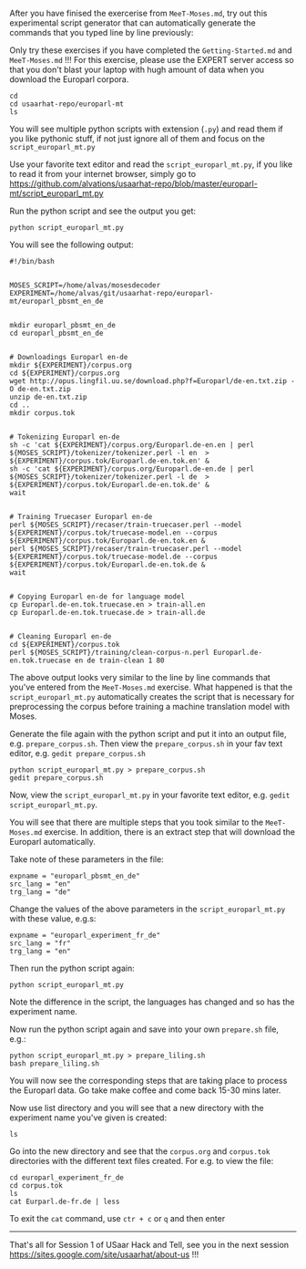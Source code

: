 After you have finised the exercerise from `MeeT-Moses.md`, try out this experimental script generator that can automatically generate the commands that you typed line by line previously:

Only try these exercises if you have completed the `Getting-Started.md` and `MeeT-Moses.md` !!!
For this exercise, please use the EXPERT server access so that you don't blast your laptop with hugh amount of data when you download the Europarl corpora.

```
cd 
cd usaarhat-repo/europarl-mt
ls
```

You will see multiple python scripts with extension (`.py`) and read them if you like pythonic stuff, if not just ignore all of them and focus on the `script_europarl_mt.py`

Use your favorite text editor and read the `script_europarl_mt.py`, if you like to read it from your internet browser, simply go to https://github.com/alvations/usaarhat-repo/blob/master/europarl-mt/script_europarl_mt.py

Run the python script and see the output you get:

```
python script_europarl_mt.py
```

You will see the following output:

```
#!/bin/bash


MOSES_SCRIPT=/home/alvas/mosesdecoder
EXPERIMENT=/home/alvas/git/usaarhat-repo/europarl-mt/europarl_pbsmt_en_de


mkdir europarl_pbsmt_en_de
cd europarl_pbsmt_en_de


# Downloadings Europarl en-de
mkdir ${EXPERIMENT}/corpus.org
cd ${EXPERIMENT}/corpus.org
wget http://opus.lingfil.uu.se/download.php?f=Europarl/de-en.txt.zip -O de-en.txt.zip
unzip de-en.txt.zip
cd ..
mkdir corpus.tok


# Tokenizing Europarl en-de
sh -c 'cat ${EXPERIMENT}/corpus.org/Europarl.de-en.en | perl ${MOSES_SCRIPT}/tokenizer/tokenizer.perl -l en  > ${EXPERIMENT}/corpus.tok/Europarl.de-en.tok.en' &
sh -c 'cat ${EXPERIMENT}/corpus.org/Europarl.de-en.de | perl ${MOSES_SCRIPT}/tokenizer/tokenizer.perl -l de  > ${EXPERIMENT}/corpus.tok/Europarl.de-en.tok.de' &
wait


# Training Truecaser Europarl en-de
perl ${MOSES_SCRIPT}/recaser/train-truecaser.perl --model ${EXPERIMENT}/corpus.tok/truecase-model.en --corpus ${EXPERIMENT}/corpus.tok/Europarl.de-en.tok.en &
perl ${MOSES_SCRIPT}/recaser/train-truecaser.perl --model ${EXPERIMENT}/corpus.tok/truecase-model.de --corpus ${EXPERIMENT}/corpus.tok/Europarl.de-en.tok.de &
wait


# Copying Europarl en-de for language model
cp Europarl.de-en.tok.truecase.en > train-all.en
cp Europarl.de-en.tok.truecase.de > train-all.de


# Cleaning Europarl en-de
cd ${EXPERIMENT}/corpus.tok
perl ${MOSES_SCRIPT}/training/clean-corpus-n.perl Europarl.de-en.tok.truecase en de train-clean 1 80

```

The above output looks very similar to the line by line commands that you've entered from the `MeeT-Moses.md` exercise. What happened is that the `script_europarl_mt.py` automatically creates the script that is necessary for preprocessing the corpus before training a machine translation model with Moses.

Generate the file again with the python script and put it into an output file, e.g. `prepare_corpus.sh`.
Then view the `prepare_corpus.sh` in your fav text editor, e.g. `gedit prepare_corpus.sh`

```
python script_europarl_mt.py > prepare_corpus.sh
gedit prepare_corpus.sh
```

Now, view the `script_europarl_mt.py` in your favorite text editor, e.g. `gedit script_europarl_mt.py`.

You will see that there are multiple steps that you took similar to the `MeeT-Moses.md` exercise. In addition, there is an extract step that will download the Europarl automatically.

Take note of these parameters in the file:

```
expname = "europarl_pbsmt_en_de"
src_lang = "en"
trg_lang = "de"
```

Change the values of the above parameters in the `script_europarl_mt.py` with these value, e.g.s:

```
expname = "europarl_experiment_fr_de"
src_lang = "fr"
trg_lang = "en"
```

Then run the python script again:

```
python script_europarl_mt.py
```

Note the difference in the script, the languages has changed and so has the experiment name.

Now run the python script again and save into your own `prepare.sh` file, e.g.:

```
python script_europarl_mt.py > prepare_liling.sh
bash prepare_liling.sh
```

You will now see the corresponding steps that are taking place to process the Europarl data.
Go take make coffee and come back 15-30 mins later.

Now use list directory and you will see that a new directory with the experiment name you've given is created:

```
ls
```

Go into the new directory and see that the `corpus.org` and `corpus.tok` directories with the different text files created. For e.g. to view the file:

```
cd europarl_experiment_fr_de
cd corpus.tok
ls
cat Eurparl.de-fr.de | less
```

To exit the `cat` command, use `ctr + c` or `q` and then enter

----

That's all for Session 1 of USaar Hack and Tell, see you in the next session https://sites.google.com/site/usaarhat/about-us !!!

